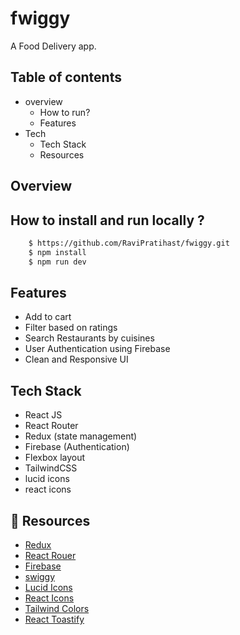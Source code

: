 # fwiggy

A Food Delivery app.

## Table of contents

- overview
  - How to run?
  - Features
- Tech
  - Tech Stack
  - Resources

## Overview



## How to install and run locally ?

```bash
    $ https://github.com/RaviPratihast/fwiggy.git
    $ npm install
    $ npm run dev
```

## Features

- Add to cart
- Filter based on ratings
- Search Restaurants by cuisines
- User Authentication using Firebase
- Clean and Responsive UI
  

 


## Tech Stack

- React JS
- React Router
- Redux (state management)
- Firebase (Authentication)
- Flexbox layout
- TailwindCSS
- lucid icons
- react icons


## 🔗 Resources

- [Redux](https://redux.js.org/)
- [React Rouer](https://reactrouter.com/home)
- [Firebase](https://firebase.google.com/)
- [swiggy](https://www.swiggy.com/restaurants)
- [Lucid Icons](https://lucide.dev/)
- [React Icons](https://react-icons.github.io/react-icons/)
- [Tailwind Colors](https://tailwindcss.com/docs/customizing-colors)
- [React Toastify](https://fkhadra.github.io/react-toastify/introduction)


